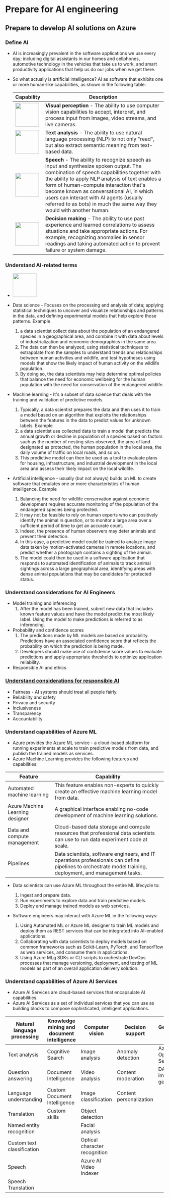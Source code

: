 # Prepare for AI engineering

## Prepare to develop AI solutions on Azure

### Define AI
* AI is increasingly prevalent in the software applications we use every day; including digital assistants in our homes and cellphones, automotive technology in the vehicles that take us to work, and smart productivity applications that help us do our jobs when we get there.
* So what actually is artificial intelligence? AI as software that exhibits one or more human-like capabilities, as shown in the following table:

	| Capability | Description |
	| -- | -- |
	| <img src="https://learn.microsoft.com/en-us/training/wwl-data-ai/prepare-to-develop-ai-solutions-azure/media/visual-perception.png" height=75 width=75> | <b>Visual perception</b> - The ability to use computer vision capabilities to accept, interpret, and process input from images, video streams, and live cameras.|
	| <img src="https://learn.microsoft.com/en-us/training/wwl-data-ai/prepare-to-develop-ai-solutions-azure/media/text.png" height=75 width=75> | <b>Text analysis</b> - The ability to use natural language processing (NLP) to not only "read", but also extract semantic meaning from text-based data.
	| <img src="https://learn.microsoft.com/en-us/training/wwl-data-ai/prepare-to-develop-ai-solutions-azure/media/speech.png" height=75 width=75>	| <b>Speech</b> - The ability to recognize speech as input and synthesize spoken output. The combination of speech capabilities together with the ability to apply NLP analysis of text enables a form of human-compute interaction that's become known as conversational AI, in which users can interact with AI agents (usually referred to as bots) in much the same way they would with another human.|
	| <img src="https://learn.microsoft.com/en-us/training/wwl-data-ai/prepare-to-develop-ai-solutions-azure/media/decision-support.png" height=75 width=75>	| <b>Decision making</b> - The ability to use past experience and learned correlations to assess situations and take appropriate actions. For example, recognizing anomalies in sensor readings and taking automated action to prevent failure or system damage.|

### Understand AI-related terms
* <img src="https://learn.microsoft.com/en-us/training/wwl-data-ai/prepare-to-develop-ai-solutions-azure/media/terminology.png" height=75 width=75>
* Data science - Focuses on the processing and analysis of data; applying statistical techniques to uncover and visualize relationships and patterns in the data, and defining experimental models that help explore those patterns. Example
	1. a data scientist collect data about the population of an endangered species in a geographical area, and combine it with data about levels of industrialization and economic demographics in the same area. 
	1. The data can then be analyzed, using statistical techniques to extrapolate from the samples to understand trends and relationships between human activities and wildlife, and test hypotheses using models that show the likely impact of human activity on the wildlife population. 
	1. By doing so, the data scientists may help determine optimal policies that balance the need for economic wellbeing for the human population with the need for conservation of the endangered wildlife.

* Machine learning - It's a subset of data science that deals with the training and validation of predictive models. 
	1. Typically, a data scientist prepares the data and then uses it to train a model based on an algorithm that exploits the relationships between the features in the data to predict values for unknown labels. Example
	1. a data scientist use collected data to train a model that predicts the annual growth or decline in population of a species based on factors such as the number of nesting sites observed, the area of land designated as protected, the human population in the local area, the daily volume of traffic on local roads, and so on. 
	1. This predictive model can then be used as a tool to evaluate plans for housing, infrastructure, and industrial development in the local area and assess their likely impact on the local wildlife.

* Artificial intelligence - usually (but not always) builds on ML to create software that emulates one or more characteristics of human intelligence. Example
	1. Balancing the need for wildlife conservation against economic development requires accurate monitoring of the population of the endangered species being protected. 
	1. It may not be feasible to rely on human experts who can positively identify the animal in question, or to monitor a large area over a sufficient period of time to get an accurate count. 
	1. Indeed, the presence of human observers may deter animals and prevent their detection. 
	1. In this case, a predictive model could be trained to analyze image data taken by motion-activated cameras in remote locations, and predict whether a photograph contains a sighting of the animal. 
	1. The model could then be used in a software application that responds to automated identification of animals to track animal sightings across a large geographical area, identifying areas with dense animal populations that may be candidates for protected status.

### Understand considerations for AI Engineers
* Model training and inferencing 
	1. After the model has been trained, submit new data that includes known feature values and have the model predict the most likely label. Using the model to make predictions is referred to as inferencing.
* Probability and confidence scores
	1. The predictions made by ML models are based on probability. Predictions have an associated confidence score that reflects the probability on which the prediction is being made. 
	1. Developers should make use of confidence score values to evaluate predictions and apply appropriate thresholds to optimize application reliability.
* Responsible AI and ethics

### [Understand considerations for responsible AI](https://learn.microsoft.com/en-us/training/modules/prepare-to-develop-ai-solutions-azure/5-understand-considerations-for-responsible-ai)
* Fairness - AI systems should treat all people fairly. 
* Reliability and safety
* Privacy and security
* Inclusiveness
* Transparency
* Accountability

### Understand capabilities of Azure ML
* Azure provides the Azure ML service - a cloud-based platform for running experiments at scale to train predictive models from data, and publish the trained models as services.
* Azure Machine Learning provides the following features and capabilities:

| Feature	| Capability |
|--|--|
| Automated machine learning	| This feature enables non-experts to quickly create an effective machine learning model from data. |
| Azure Machine Learning designer	| A graphical interface enabling no-code development of machine learning solutions. |
| Data and compute management	| Cloud-based data storage and compute resources that professional data scientists can use to run data experiment code at scale. |
| Pipelines	| Data scientists, software engineers, and IT operations professionals can define pipelines to orchestrate model training, deployment, and management tasks. |

* Data scientists can use Azure ML throughout the entire ML lifecycle to:
	1. Ingest and prepare data.
	1. Run experiments to explore data and train predictive models.
	1. Deploy and manage trained models as web services.

* Software engineers may interact with Azure ML in the following ways:
	1. Using Automated ML or Azure ML designer to train ML models and deploy them as REST services that can be integrated into AI-enabled applications.
	1. Collaborating with data scientists to deploy models based on common frameworks such as Scikit-Learn, PyTorch, and TensorFlow as web services, and consume them in applications.
	1. Using Azure MLg SDKs or CLI scripts to orchestrate DevOps processes that manage versioning, deployment, and testing of ML models as part of an overall application delivery solution.

### Understand capabilities of Azure AI Services
* Azure AI Services are cloud-based services that encapsulate AI capabilities. 
* Azure AI Services as a set of individual services that you can use as building blocks to compose sophisticated, intelligent applications.

| Natural language processing	| Knowledge mining and document intelligence	| Computer vision	| Decision support	| Generative AI |
| -- | -- | -- | -- | -- |  
| Text analysis |	Cognitive Search |	Image analysis |	Anomaly detection |	Azure OpenAI Service |
| Question answering |	Document Intelligence |	Video analysis |	Content moderation |	DALL-E image generation |
| Language understanding |	Custom Document Intelligence |	Image classification |	Content personalization | |	
| Translation |	Custom skills |	Object detection | | |		
| Named entity recognition | |		Facial analysis	 | |	
| Custom text classification | |		Optical character recognition	 | |	
| Speech | |		Azure AI Video Indexer	 | |	
| Speech Translation | | | | |	
